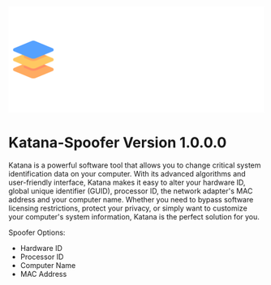 ![Katana Logo](https://raw.githubusercontent.com/impiff/Katana/main/Katana.png)

# Katana-Spoofer Version 1.0.0.0
Katana is a powerful software tool that allows you to change critical system identification data on your computer. With its advanced algorithms and user-friendly interface, Katana makes it easy to alter your hardware ID, global unique identifier (GUID), processor ID, the network adapter's MAC address and your computer name. Whether you need to bypass software licensing restrictions, protect your privacy, or simply want to customize your computer's system information, Katana is the perfect solution for you.

Spoofer Options:
- Hardware ID
- Processor ID
- Computer Name
- MAC Address
